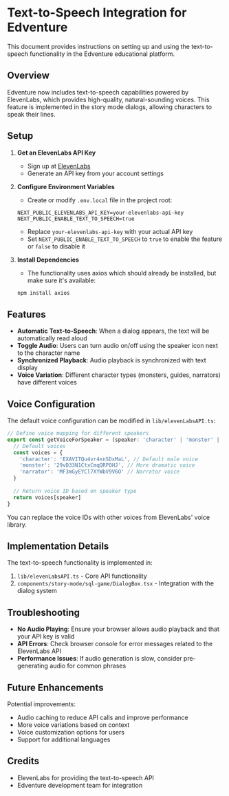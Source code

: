# Text-to-Speech Integration for Edventure

This document provides instructions on setting up and using the text-to-speech functionality in the Edventure educational platform.

## Overview

Edventure now includes text-to-speech capabilities powered by ElevenLabs, which provides high-quality, natural-sounding voices. This feature is implemented in the story mode dialogs, allowing characters to speak their lines.

## Setup

1. **Get an ElevenLabs API Key**
   - Sign up at [ElevenLabs](https://elevenlabs.io/)
   - Generate an API key from your account settings

2. **Configure Environment Variables**
   - Create or modify `.env.local` file in the project root:
   ```
   NEXT_PUBLIC_ELEVENLABS_API_KEY=your-elevenlabs-api-key
   NEXT_PUBLIC_ENABLE_TEXT_TO_SPEECH=true
   ```
   - Replace `your-elevenlabs-api-key` with your actual API key
   - Set `NEXT_PUBLIC_ENABLE_TEXT_TO_SPEECH` to `true` to enable the feature or `false` to disable it

3. **Install Dependencies**
   - The functionality uses axios which should already be installed, but make sure it's available:
   ```bash
   npm install axios
   ```

## Features

- **Automatic Text-to-Speech**: When a dialog appears, the text will be automatically read aloud
- **Toggle Audio**: Users can turn audio on/off using the speaker icon next to the character name
- **Synchronized Playback**: Audio playback is synchronized with text display
- **Voice Variation**: Different character types (monsters, guides, narrators) have different voices

## Voice Configuration

The default voice configuration can be modified in `lib/elevenLabsAPI.ts`:

```typescript
// Define voice mapping for different speakers
export const getVoiceForSpeaker = (speaker: 'character' | 'monster' | 'narrator', context?: string): string => {
  // Default voices
  const voices = {
    'character': 'EXAVITQu4vr4xnSDxMaL', // Default male voice
    'monster': '29vD33N1CtxCmqQRPOHJ', // More dramatic voice
    'narrator': 'MF3mGyEYCl7XYWbV9V6O' // Narrator voice
  }
  
  // Return voice ID based on speaker type
  return voices[speaker]
}
```

You can replace the voice IDs with other voices from ElevenLabs' voice library.

## Implementation Details

The text-to-speech functionality is implemented in:

1. `lib/elevenLabsAPI.ts` - Core API functionality
2. `components/story-mode/sql-game/DialogBox.tsx` - Integration with the dialog system

## Troubleshooting

- **No Audio Playing**: Ensure your browser allows audio playback and that your API key is valid
- **API Errors**: Check browser console for error messages related to the ElevenLabs API
- **Performance Issues**: If audio generation is slow, consider pre-generating audio for common phrases

## Future Enhancements

Potential improvements:
- Audio caching to reduce API calls and improve performance
- More voice variations based on context
- Voice customization options for users
- Support for additional languages

## Credits

- ElevenLabs for providing the text-to-speech API
- Edventure development team for integration 